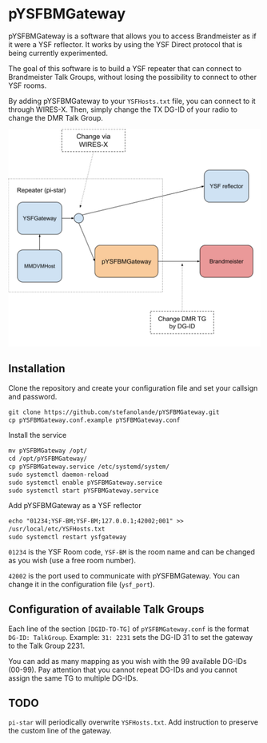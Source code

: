 # pYSFBMGateway

pYSFBMGateway is a software that allows you to access Brandmeister as if it were a YSF reflector.
It works by using the YSF Direct protocol that is being currently experimented.

The goal of this software is to build a YSF repeater that can connect to Brandmeister Talk Groups, 
without losing the possibility to connect to other YSF rooms.

By adding pYSFBMGateway to your `YSFHosts.txt` file, you can connect to it through WIRES-X.
Then, simply change the TX DG-ID of your radio to change the DMR Talk Group.

![Network diagram](./images/diagram.svg)


## Installation

Clone the repository and create your configuration file and set your callsign and password.

```
git clone https://github.com/stefanolande/pYSFBMGateway.git
cp pYSFBMGateway.conf.example pYSFBMGateway.conf
```

Install the service 

```
mv pYSFBMGateway /opt/
cd /opt/pYSFBMGateway/
cp pYSFBMGateway.service /etc/systemd/system/
sudo systemctl daemon-reload
sudo systemctl enable pYSFBMGateway.service
sudo systemctl start pYSFBMGateway.service
```

Add pYSFBMGateway as a YSF reflector

```
echo "01234;YSF-BM;YSF-BM;127.0.0.1;42002;001" >> /usr/local/etc/YSFHosts.txt
sudo systemctl restart ysfgateway
```

`01234` is the YSF Room code, `YSF-BM` is the room name and can be changed as you wish (use a free room number).

`42002` is the port used to communicate with pYSFBMGateway. You can change it in the configuration file (`ysf_port`).

## Configuration of available Talk Groups

Each line of  the section `[DGID-TO-TG]` of `pYSFBMGateway.conf` is the format `DG-ID: TalkGroup`.
Example: `31: 2231` sets the DG-ID 31 to set the gateway to the Talk Group 2231.

You can add as many mapping as you wish with the 99 available DG-IDs (00-99). 
Pay attention that you cannot repeat DG-IDs and you cannot assign the same TG to multiple DG-IDs.

## TODO

`pi-star` will periodically overwrite `YSFHosts.txt`. Add instruction to preserve the custom line of the gateway.